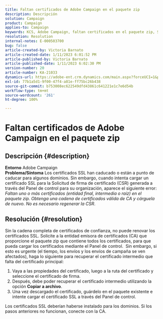 ```yaml
---
title: Faltan certificados de Adobe Campaign en el paquete zip
description: Descripción
solution: Campaign
product: Campaign
applies-to: Campaign
keywords: KCS, Adobe Campaign, faltan certificados en el paquete zip, SSL, dominio, panel de control
resolution: Resolution
internal-notes: E-000503700
bug: false
article-created-by: Victoria Barnato
article-created-date: 1/11/2023 6:01:52 PM
article-published-by: Victoria Barnato
article-published-date: 1/11/2023 6:02:30 PM
version-number: 20
article-number: KA-21033
dynamics-url: https://adobe-ent.crm.dynamics.com/main.aspx?forceUCI=1&pagetype=entityrecord&etn=knowledgearticle&id=53ef6e04-da91-ed11-aad1-6045bd006d92
exl-id: 77b1a5d1-9f00-47f4-a81e-ff75bc26b438
source-git-commit: b753008ec622549dfd43861c641221e1c7e6d54b
workflow-type: tm+mt
source-wordcount: '261'
ht-degree: 100%

---
```


# Faltan certificados de Adobe Campaign en el paquete zip

## Descripción {#description}

<b>Entorno</b>
Adobe Campaign
 <br><b>Problema/Síntoma</b>
Los certificados SSL han caducado o están a punto de caducar para algunos dominios. Sin embargo, cuando intenta cargar un certificado SSL para la Solicitud de firma de certificado (CSR) generada a través del Panel de control para su organización, aparece el siguiente error: *Faltan uno o más certificados (entidad final, intermedia o raíz) en el paquete zip. Obtenga una cadena de certificados válida de CA y cárguela de nuevo. No es necesario regenerar la CSR*.


## Resolución {#resolution}


Sin la cadena completa de certificados de confianza, no puede renovar los certificados SSL. Solicite a la entidad emisora de certificados (CA) que proporcione el paquete zip que contiene todos los certificados, para que pueda cargar los certificados mediante el Panel de control.  Sin embargo, si esto es urgente (el tiempo, los envíos y los envíos de campaña se ven afectados), haga lo siguiente para recuperar el certificado intermedio que falta del certificado principal:

1. Vaya a las propiedades del certificado, luego a la ruta del certificado y seleccione el certificado de firma.
2. Después, debe poder recuperar el certificado intermedio utilizando la opción <b>Copiar a archivo</b>.
3. Una vez descargado el certificado, guárdelo en el paquete existente e intente cargar el certificado SSL a través del Panel de control.


Los certificados SSL deberían haberse instalado para los dominios. Si los pasos anteriores no funcionan, conecte con la CA.
